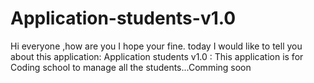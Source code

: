 # Application-students-v1.0
Hi everyone ,how are you I hope your fine.
today I would like to tell you about this application:
Application students v1.0 :
This application is for Coding school to manage all the students...Comming soon

